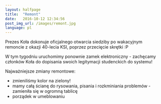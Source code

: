```yaml
---
layout: halfpage
title:  "Remont"
date:   2016-10-12 12:34:56
post_img_url: /images/remont.jpg
language: pl
---
```

Prezes Koła dokonuje oficjalnego otwarcia siedziby po wakacyjnym remoncie z okazji 40-lecia KSI, poprzez przecięcie skrętki :P

W tym tygodniu uruchomimy ponownie zamek elektroniczny - zachęcamy członków Koła do dopisania swoich legitymacji studenckich do systemu!

Najważniejsze zmiany remontowe:
 - zmieniliśmy kolor na zielony!
 - mamy całą ścianę do rysowania, pisania i rozkminiania problemów - zamieniła się w ogromną tablicę
 - porządek w umeblowaniu
